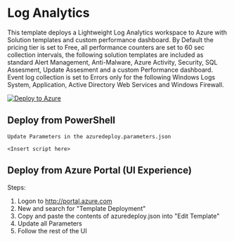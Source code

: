 # Log Analytics

This template deploys a Lightweight Log Analytics workspace to Azure with Solution templates and custom performance dashboard. 
By Default the pricing tier is set to Free, all performance counters are set to 60 sec collection intervals, the following solution templates are included as standard Alert Management, Anti-Malware, Azure Activity, Security, SQL Assesment, Update Assesment and a custom Performance dashboard. Event log collection is set to Errors only for the following Windows Logs System, Application, Active Directory Web Services and Windows Firewall.

[![Deploy to Azure](http://azuredeploy.net/deploybutton.png)](https://portal.azure.com/#create/Microsoft.Template/uri/https%3A%2F%2Fraw.githubusercontent.com%2FCloudDirect%2FARMLab%2Fmaster%2Ftemplates%2Floganalytics%2Fazuredeploy.json)


## Deploy from PowerShell

	Update Parameters in the azuredeploy.parameters.json
	
	<Insert script here>


## Deploy from Azure Portal (UI Experience)

Steps:
1.  Logon to http://portal.azure.com
2.  New and search for "Template Deployment"
3.  Copy and paste the contents of azuredeploy.json into "Edit Template"
4.  Update all Parameters
5.  Follow the rest of the UI
